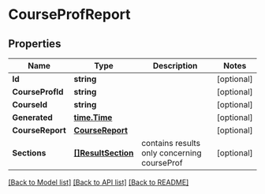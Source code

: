 # CourseProfReport

## Properties

Name | Type | Description | Notes
------------ | ------------- | ------------- | -------------
**Id** | **string** |  | [optional] 
**CourseProfId** | **string** |  | [optional] 
**CourseId** | **string** |  | [optional] 
**Generated** | [**time.Time**](time.Time.md) |  | [optional] 
**CourseReport** | [**CourseReport**](CourseReport.md) |  | [optional] 
**Sections** | [**[]ResultSection**](ResultSection.md) | contains results only concerning courseProf | [optional] 

[[Back to Model list]](../README.md#documentation-for-models) [[Back to API list]](../README.md#documentation-for-api-endpoints) [[Back to README]](../README.md)


